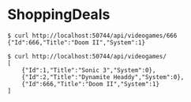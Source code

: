 # ShoppingDeals

    $ curl http://localhost:50744/api/videogames/666
    {"Id":666,"Title":"Doom II","System":1}
    
    $ curl http://localhost:50744/api/videogames/
    [
        {"Id":1,"Title":"Sonic 3","System":0},
        {"Id":2,"Title":"Dynamite Headdy","System":0},
        {"Id":666,"Title":"Doom II","System":1}
    ]

